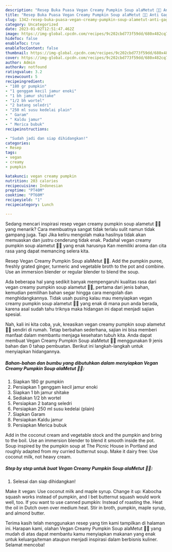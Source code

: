 ```yaml
---
description: "Resep Buka Puasa Vegan Creamy Pumpkin Soup alaMetut 👩‍🍳 Anti Gagal"
title: "Resep Buka Puasa Vegan Creamy Pumpkin Soup alaMetut 👩‍🍳 Anti Gagal"
slug: 1342-resep-buka-puasa-vegan-creamy-pumpkin-soup-alametut-anti-gagal
category: Uncategorized
date: 2023-01-02T12:51:47.462Z
image: https://img-global.cpcdn.com/recipes/9c202cbd773f59dd/680x482cq70/vegan-creamy-pumpkin-soup-alametut-foto-resep-utama.jpg
hideToc: false
enableToc: true
enableTocContent: false
thumbnail: https://img-global.cpcdn.com/recipes/9c202cbd773f59dd/680x482cq70/vegan-creamy-pumpkin-soup-alametut-foto-resep-utama.jpg
cover: https://img-global.cpcdn.com/recipes/9c202cbd773f59dd/680x482cq70/vegan-creamy-pumpkin-soup-alametut-foto-resep-utama.jpg
author: Admin
authorAv: notfound
ratingvalue: 3.2
reviewcount: 5
recipeingredient:
- "180 gr pumpkin"
- "1 genggam kecil jamur enoki"
- "1 bh jamur shitake"
- "1/2 bh wortel"
- "2 batang seledri"
- "250 ml susu kedelai plain"
- " Garam"
- " Kaldu jamur"
- " Merica bubuk"
recipeinstructions:

- "Sudah jadi dan siap dihidangkan!"
categories:
- Resep
tags:
- vegan
- creamy
- pumpkin

katakunci: vegan creamy pumpkin 
nutrition: 203 calories
recipecuisine: Indonesian
preptime: "PT40M"
cooktime: "PT60M"
recipeyield: "1"
recipecategory: Lunch

---
```



Sedang mencari inspirasi resep vegan creamy pumpkin soup alametut 👩‍🍳 yang menarik? Cara membuatnya sangat tidak terlalu sulit namun tidak gampang juga. Tapi Jika keliru mengolah maka hasilnya tidak akan memuaskan dan justru cenderung tidak enak. Padahal vegan creamy pumpkin soup alametut 👩‍🍳 yang enak harusnya Kan memiliki aroma dan cita rasa yang dapat memancing selera kita.


Resep Vegan Creamy Pumpkin Soup alaMetut 👩‍🍳. Add the pumpkin puree, freshly grated ginger, turmeric and vegetable broth to the pot and combine. Use an immersion blender or regular blender to blend the soup.

Ada beberapa hal yang sedikit banyak mempengaruhi kualitas rasa dari vegan creamy pumpkin soup alametut 👩‍🍳, pertama dari jenis bahan, kemudian pemilihan bahan segar hingga cara mengolah dan menghidangkannya. Tidak usah pusing kalau mau menyiapkan vegan creamy pumpkin soup alametut 👩‍🍳 yang enak di mana pun anda berada, karena asal sudah tahu triknya maka hidangan ini dapat menjadi sajian spesial.


Nah, kali ini kita coba, yuk, kreasikan vegan creamy pumpkin soup alametut 👩‍🍳 sendiri di rumah. Tetap berbahan sederhana, sajian ini bisa memberi manfaat dalam membantu menjaga kesehatan tubuh kita. Anda dapat membuat Vegan Creamy Pumpkin Soup alaMetut 👩‍🍳 menggunakan 9 jenis bahan dan 0 tahap pembuatan. Berikut ini langkah-langkah untuk menyiapkan hidangannya.

<!--inarticleads1-->

##### Bahan-bahan dan bumbu yang dibutuhkan dalam menyiapkan Vegan Creamy Pumpkin Soup alaMetut 👩‍🍳:

1. Siapkan 180 gr pumpkin
1. Persiapkan 1 genggam kecil jamur enoki
1. Siapkan 1 bh jamur shitake
1. Sediakan 1/2 bh wortel
1. Persiapkan 2 batang seledri
1. Persiapkan 250 ml susu kedelai (plain)
1. Siapkan  Garam
1. Persiapkan  Kaldu jamur
1. Persiapkan  Merica bubuk


Add in the coconut cream and vegetable stock and the pumpkin and bring to the boil. Use an immersion blender to blend it smooth inside the pot. Soup inspired by the pumpkin soup at The Picnic House in Portland and roughly adapted from my curried butternut soup. Make it dairy free: Use coconut milk, not heavy cream. 

<!--inarticleads2-->

##### Step by step untuk buat Vegan Creamy Pumpkin Soup alaMetut 👩‍🍳:


1. Selesai dan siap dihidangkan!

Make it vegan: Use coconut milk and maple syrup. Change it up: Kabocha squash works instead of pumpkin, and I bet butternut squash would work well, too. If you want to use canned pumpkin: Instead of roasting the. Heat the oil in Dutch oven over medium heat. Stir in broth, pumpkin, maple syrup, and almond butter. 

Terima kasih telah menggunakan resep yang tim kami tampilkan di halaman ini. Harapan kami, olahan Vegan Creamy Pumpkin Soup alaMetut 👩‍🍳 yang mudah di atas dapat membantu kamu menyiapkan makanan yang enak untuk keluarga/teman ataupun menjadi inspirasi dalam berbisnis kuliner. Selamat mencoba!
